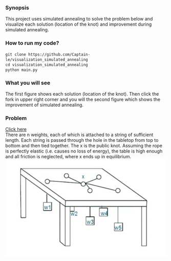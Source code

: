 ### Synopsis
This project uses simulated annealing to solve the problem below and visualize each solution (location of the knot)
and improvement during simulated annealing.
### How to run my code?
```
git clone https://github.com/Captain-le/visualization_simulated_annealing
cd visualization_simulated_annealing
python main.py
```
### What you will see
The first figure shows each solution (location of the knot).
Then click the fork in upper right corner and you will the second figure which shows the improvement of simulated annealing.

### Problem
[Click here](https://www.luogu.com.cn/problem/P1337) </br>
There are n weights, each of which is attached to a string of sufficient length.
Each string is passed through the hole in the tabletop from top to bottom and then tied together.
The x is the public knot. Assuming the rope is perfectly elastic (i.e. causes no loss of energy), the table is high enough and all friction is neglected, where x ends up in equilibrium. </br>
<img src="https://github.com/Captain-le/visualization_simulated_annealing/blob/master/illustration.png">
